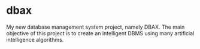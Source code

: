# dbax

My new database management system project, namely DBAX. The main objective of this project is to create an intelligent DBMS using many artificial intelligence algorithms.
